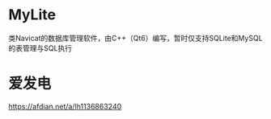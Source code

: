 # MyLite
类Navicat的数据库管理软件，由C++（Qt6）编写，暂时仅支持SQLite和MySQL的表管理与SQL执行

# 爱发电

https://afdian.net/a/lh1136863240
